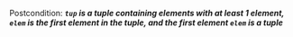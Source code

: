Postcondition: ***`tup` is a tuple containing elements with at least 1 element, `elem` is the first element in the tuple, and the first element `elem` is a tuple***